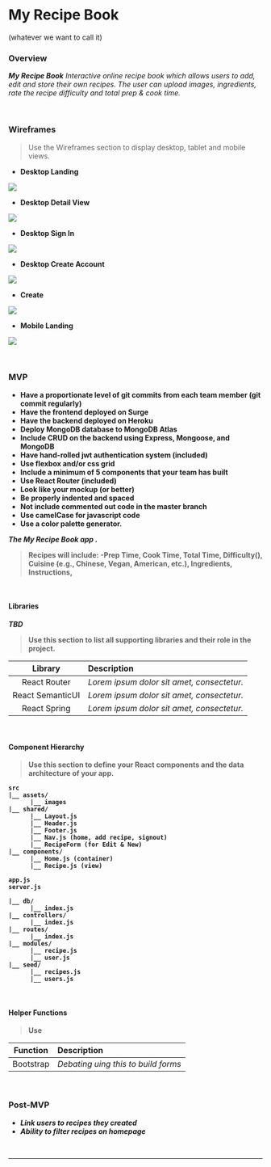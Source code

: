 # **My Recipe Book**
(whatever we want to call it)

### Overview

_**My Recipe Book** Interactive online recipe book which allows users to add, edit and store their own recipes. The user can upload images, ingredients, rate the recipe difficulty and total prep & cook time._

<br>

### Wireframes

> Use the Wireframes section to display desktop, tablet and mobile views.



- <b> Desktop Landing

![](https://i.imgur.com/fb7FMHGl.jpg)
<br>

- <b>Desktop Detail View

![](https://i.imgur.com/yNwhVXsl.jpg)
<br>

- <b>Desktop Sign In

![](https://i.imgur.com/JHI9X1bl.jpg)
<br>

- <b>Desktop Create Account

![](https://i.imgur.com/gPhHXxTl.jpg)
<br>

- <b>Create

![](https://i.imgur.com/KARzZ7rl.jpg)
<br>

- <b>Mobile Landing

![](https://i.imgur.com/KpuNcf4l.jpg)

<br>

### MVP

- Have a proportionate level of git commits from each team member (git commit regularly)
- Have the frontend deployed on Surge
- Have the backend deployed on Heroku
- Deploy MongoDB database to MongoDB Atlas
- Include CRUD on the backend using Express, Mongoose, and MongoDB
- Have hand-rolled jwt authentication system (included)
- Use flexbox and/or css grid
- Include a minimum of 5 components that your team has built
- Use React Router (included)
- Look like your mockup (or better)
- Be properly indented and spaced
- Not include commented out code in the master branch
- Use camelCase for javascript code
- Use a color palette generator.

_The **My Recipe Book** app ._

>Recipes will include: -Prep Time, Cook Time, Total Time, Difficulty(), Cuisine (e.g., Chinese, Vegan, American, etc.), Ingredients, Instructions, 

<br>

#### Libraries

_TBD_

> Use this section to list all supporting libraries and their role in the project.

|     Library      | Description                                |
| :--------------: | :----------------------------------------- |
|   React Router   | _Lorem ipsum dolor sit amet, consectetur._ |
| React SemanticUI | _Lorem ipsum dolor sit amet, consectetur._ |
|   React Spring   | _Lorem ipsum dolor sit amet, consectetur._ |


<br>

#### Component Hierarchy

> Use this section to define your React components and the data architecture of your app.

```
src
|__ assets/
      |__ images
|__ shared/
      |__ Layout.js
      |__ Header.js
      |__ Footer.js
      |__ Nav.js (home, add recipe, signout)
      |__ RecipeForm (for Edit & New)
|__ components/
      |__ Home.js (container)
      |__ Recipe.js (view)

app.js
server.js

|__ db/
      |__ index.js
|__ controllers/
      |__ index.js
|__ routes/
      |__ index.js
|__ modules/
      |__ recipe.js
      |__ user.js
|__ seed/
      |__ recipes.js
      |__ users.js

```

<br>

#### Helper Functions

> Use

|  Function  | Description                                |
| :--------: | :----------------------------------------- |
| Bootstrap  | _Debating uing this to build forms_ |

<br>



### Post-MVP

- _Link users to recipes they created_
- _Ability to filter recipes on homepage_

<br>

***
